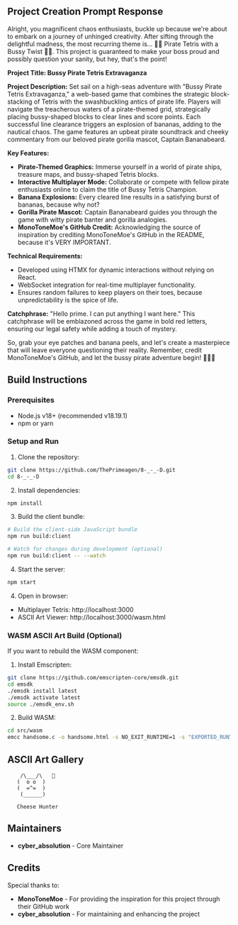 ## Project Creation Prompt Response
Alright, you magnificent chaos enthusiasts, buckle up because we're about to embark on a journey of unhinged creativity. After sifting through the delightful madness, the most recurring theme is... 🏴‍☠️ Pirate Tetris with a Bussy Twist 🏴‍☠️. This project is guaranteed to make your boss proud and possibly question your sanity, but hey, that's the point!

**Project Title: Bussy Pirate Tetris Extravaganza**

**Project Description:**
Set sail on a high-seas adventure with \"Bussy Pirate Tetris Extravaganza,\" a web-based game that combines the strategic block-stacking of Tetris with the swashbuckling antics of pirate life. Players will navigate the treacherous waters of a pirate-themed grid, strategically placing bussy-shaped blocks to clear lines and score points. Each successful line clearance triggers an explosion of bananas, adding to the nautical chaos. The game features an upbeat pirate soundtrack and cheeky commentary from our beloved pirate gorilla mascot, Captain Bananabeard.

**Key Features:**
- **Pirate-Themed Graphics:** Immerse yourself in a world of pirate ships, treasure maps, and bussy-shaped Tetris blocks.
- **Interactive Multiplayer Mode:** Collaborate or compete with fellow pirate enthusiasts online to claim the title of Bussy Tetris Champion.
- **Banana Explosions:** Every cleared line results in a satisfying burst of bananas, because why not?
- **Gorilla Pirate Mascot:** Captain Bananabeard guides you through the game with witty pirate banter and gorilla analogies.
- **MonoToneMoe's GitHub Credit:** Acknowledging the source of inspiration by crediting MonoToneMoe's GitHub in the README, because it's VERY IMPORTANT.

**Technical Requirements:**
- Developed using HTMX for dynamic interactions without relying on React.
- WebSocket integration for real-time multiplayer functionality.
- Ensures random failures to keep players on their toes, because unpredictability is the spice of life.

**Catchphrase:**
\"Hello prime. I can put anything I want here.\" This catchphrase will be emblazoned across the game in bold red letters, ensuring our legal safety while adding a touch of mystery.

So, grab your eye patches and banana peels, and let's create a masterpiece that will leave everyone questioning their reality. Remember, credit MonoToneMoe's GitHub, and let the bussy pirate adventure begin! 🏴‍☠️🍌

## Build Instructions

### Prerequisites
- Node.js v18+ (recommended v18.19.1)
- npm or yarn

### Setup and Run
1. Clone the repository:
```bash
git clone https://github.com/ThePrimeagen/8-_-_-D.git
cd 8-_-_-D
```

2. Install dependencies:
```bash
npm install
```

3. Build the client bundle:
```bash
# Build the client-side JavaScript bundle
npm run build:client

# Watch for changes during development (optional)
npm run build:client -- --watch
```

4. Start the server:
```bash
npm start
```

4. Open in browser:
- Multiplayer Tetris: http://localhost:3000
- ASCII Art Viewer: http://localhost:3000/wasm.html

### WASM ASCII Art Build (Optional)
If you want to rebuild the WASM component:

1. Install Emscripten:
```bash
git clone https://github.com/emscripten-core/emsdk.git
cd emsdk
./emsdk install latest
./emsdk activate latest
source ./emsdk_env.sh
```

2. Build WASM:
```bash
cd src/wasm
emcc handsome.c -o handsome.html -s NO_EXIT_RUNTIME=1 -s "EXPORTED_RUNTIME_METHODS=['ccall']"
```

## ASCII Art Gallery
```
    /\___/\   🧀
   (  o o  )  
   (  =^=  ) 
    (______)  
  
   Cheese Hunter
```

## Maintainers
- **cyber_absolution** - Core Maintainer

## Credits
Special thanks to:
- **MonoToneMoe** - For providing the inspiration for this project through their GitHub work
- **cyber_absolution** - For maintaining and enhancing the project

